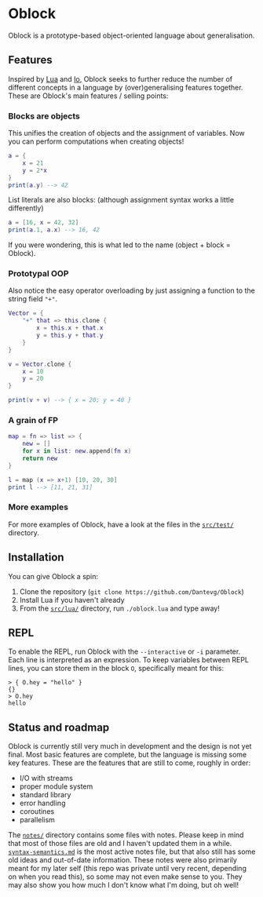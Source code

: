 # Oblock
Oblock is a prototype-based object-oriented language about generalisation.

## Features
Inspired by [Lua] and [Io], Oblock seeks to further reduce the number of
different concepts in a language by (over)generalising features together. These
are Oblock's main features / selling points:

### Blocks are objects
This unifies the creation of objects and the assignment of variables. Now you
can perform computations when creating objects!
```lua
a = {
    x = 21
    y = 2*x
}
print(a.y) --> 42
```
List literals are also blocks: (although assignment syntax works a little
differently)
```lua
a = [16, x = 42, 32]
print(a.1, a.x) --> 16, 42
```
If you were wondering, this is what led to the name (object + block = Oblock).

### Prototypal OOP
Also notice the easy operator overloading by just assigning a function to the
string field `"+"`.
```lua
Vector = {
    "+" that => this.clone {
        x = this.x + that.x
        y = this.y + that.y
    }
}

v = Vector.clone {
    x = 10
    y = 20
}

print(v + v) --> { x = 20; y = 40 }
```

### A grain of FP
```lua
map = fn => list => {
    new = []
    for x in list: new.append(fn x)
    return new
}

l = map (x => x+1) [10, 20, 30]
print l --> [11, 21, 31]
```

### More examples
For more examples of Oblock, have a look at the files in the
[`src/test/`](src/test/) directory.

## Installation
You can give Oblock a spin:
1. Clone the repository (`git clone https://github.com/Dantevg/Oblock`)
2. Install Lua if you haven't already
3. From the [`src/lua/`](src/lua/) directory, run `./oblock.lua` and type away!

## REPL
To enable the REPL, run Oblock with the `--interactive` or `-i` parameter. Each
line is interpreted as an expression. To keep variables between REPL lines, you
can store them in the block `O`, specifically meant for this:
```
> { O.hey = "hello" }
{}
> O.hey
hello
```

## Status and roadmap
Oblock is currently still very much in development and the design is not yet
final. Most basic features are complete, but the language is missing some key
features. These are the features that are still to come, roughly in order:
- I/O with streams
- proper module system
- standard library
- error handling
- coroutines
- parallelism

The [`notes/`](notes/) directory contains some files with notes. Please keep in
mind that most of those files are old and I haven't updated them in a while.
[`syntax-semantics.md`](notes/syntax-semantics.md) is the most active notes
file, but that also still has some old ideas and out-of-date information.
These notes were also primarily meant for my later self (this repo was private
until very recent, depending on when you read this), so some may not even make
sense to you. They may also show you how much I don't know what I'm doing, but
oh well!

[Lua]: https://www.lua.org/
[Io]: https://iolanguage.org/
